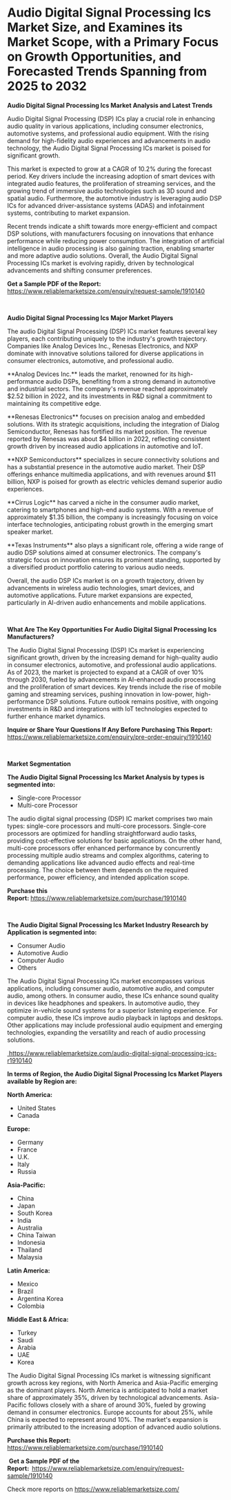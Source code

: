 <p><h1>Audio Digital Signal Processing Ics Market Size, and Examines its Market Scope, with a Primary Focus on Growth Opportunities, and Forecasted Trends Spanning from 2025 to 2032</h1></p><p><strong>Audio Digital Signal Processing Ics Market Analysis and Latest Trends</strong></p>
<p><p>Audio Digital Signal Processing (DSP) ICs play a crucial role in enhancing audio quality in various applications, including consumer electronics, automotive systems, and professional audio equipment. With the rising demand for high-fidelity audio experiences and advancements in audio technology, the Audio Digital Signal Processing ICs market is poised for significant growth.</p><p>This market is expected to grow at a CAGR of 10.2% during the forecast period. Key drivers include the increasing adoption of smart devices with integrated audio features, the proliferation of streaming services, and the growing trend of immersive audio technologies such as 3D sound and spatial audio. Furthermore, the automotive industry is leveraging audio DSP ICs for advanced driver-assistance systems (ADAS) and infotainment systems, contributing to market expansion.</p><p>Recent trends indicate a shift towards more energy-efficient and compact DSP solutions, with manufacturers focusing on innovations that enhance performance while reducing power consumption. The integration of artificial intelligence in audio processing is also gaining traction, enabling smarter and more adaptive audio solutions. Overall, the Audio Digital Signal Processing ICs market is evolving rapidly, driven by technological advancements and shifting consumer preferences.</p></p>
<p><strong>Get a Sample PDF of the Report:&nbsp;</strong> <a href="https://www.reliablemarketsize.com/enquiry/request-sample/1910140?utm_campaign=2461&utm_medium=2&utm_source=Github&utm_content=ia&utm_term=07042025&utm_id=audio-digital-signal-processing-ics">https://www.reliablemarketsize.com/enquiry/request-sample/1910140</a></p>
<p>&nbsp;</p>
<p><strong>Audio Digital Signal Processing Ics Major Market Players</strong></p>
<p><p>The audio Digital Signal Processing (DSP) ICs market features several key players, each contributing uniquely to the industry's growth trajectory. Companies like Analog Devices Inc., Renesas Electronics, and NXP dominate with innovative solutions tailored for diverse applications in consumer electronics, automotive, and professional audio.</p><p>**Analog Devices Inc.** leads the market, renowned for its high-performance audio DSPs, benefiting from a strong demand in automotive and industrial sectors. The company's revenue reached approximately $2.52 billion in 2022, and its investments in R&D signal a commitment to maintaining its competitive edge.</p><p>**Renesas Electronics** focuses on precision analog and embedded solutions. With its strategic acquisitions, including the integration of Dialog Semiconductor, Renesas has fortified its market position. The revenue reported by Renesas was about $4 billion in 2022, reflecting consistent growth driven by increased audio applications in automotive and IoT.</p><p>**NXP Semiconductors** specializes in secure connectivity solutions and has a substantial presence in the automotive audio market. Their DSP offerings enhance multimedia applications, and with revenues around $11 billion, NXP is poised for growth as electric vehicles demand superior audio experiences.</p><p>**Cirrus Logic** has carved a niche in the consumer audio market, catering to smartphones and high-end audio systems. With a revenue of approximately $1.35 billion, the company is increasingly focusing on voice interface technologies, anticipating robust growth in the emerging smart speaker market.</p><p>**Texas Instruments** also plays a significant role, offering a wide range of audio DSP solutions aimed at consumer electronics. The company's strategic focus on innovation ensures its prominent standing, supported by a diversified product portfolio catering to various audio needs.</p><p>Overall, the audio DSP ICs market is on a growth trajectory, driven by advancements in wireless audio technologies, smart devices, and automotive applications. Future market expansions are expected, particularly in AI-driven audio enhancements and mobile applications.</p></p>
<p>&nbsp;</p>
<p><strong>What Are The Key Opportunities For Audio Digital Signal Processing Ics Manufacturers?</strong></p>
<p><p>The Audio Digital Signal Processing (DSP) ICs market is experiencing significant growth, driven by the increasing demand for high-quality audio in consumer electronics, automotive, and professional audio applications. As of 2023, the market is projected to expand at a CAGR of over 10% through 2030, fueled by advancements in AI-enhanced audio processing and the proliferation of smart devices. Key trends include the rise of mobile gaming and streaming services, pushing innovation in low-power, high-performance DSP solutions. Future outlook remains positive, with ongoing investments in R&D and integrations with IoT technologies expected to further enhance market dynamics.</p></p>
<p><strong>Inquire or Share Your Questions If Any Before Purchasing This Report:</strong> <a href="https://www.reliablemarketsize.com/enquiry/pre-order-enquiry/1910140?utm_campaign=2461&utm_medium=2&utm_source=Github&utm_content=ia&utm_term=07042025&utm_id=audio-digital-signal-processing-ics">https://www.reliablemarketsize.com/enquiry/pre-order-enquiry/1910140</a></p>
<p>&nbsp;</p>
<p><strong>Market Segmentation</strong></p>
<p><strong>The Audio Digital Signal Processing Ics Market Analysis by types is segmented into:</strong></p>
<p><ul><li>Single-core Processor</li><li>Multi-core Processor</li></ul></p>
<p><p>The audio digital signal processing (DSP) IC market comprises two main types: single-core processors and multi-core processors. Single-core processors are optimized for handling straightforward audio tasks, providing cost-effective solutions for basic applications. On the other hand, multi-core processors offer enhanced performance by concurrently processing multiple audio streams and complex algorithms, catering to demanding applications like advanced audio effects and real-time processing. The choice between them depends on the required performance, power efficiency, and intended application scope.</p></p>
<p><strong>Purchase this Report:&nbsp;</strong><a href="https://www.reliablemarketsize.com/purchase/1910140?utm_campaign=2461&utm_medium=2&utm_source=Github&utm_content=ia&utm_term=07042025&utm_id=audio-digital-signal-processing-ics">https://www.reliablemarketsize.com/purchase/1910140</a></p>
<p>&nbsp;</p>
<p><strong>The Audio Digital Signal Processing Ics Market Industry Research by Application is segmented into:</strong></p>
<p><ul><li>Consumer Audio</li><li>Automotive Audio</li><li>Computer Audio</li><li>Others</li></ul></p>
<p><p>The Audio Digital Signal Processing ICs market encompasses various applications, including consumer audio, automotive audio, and computer audio, among others. In consumer audio, these ICs enhance sound quality in devices like headphones and speakers. In automotive audio, they optimize in-vehicle sound systems for a superior listening experience. For computer audio, these ICs improve audio playback in laptops and desktops. Other applications may include professional audio equipment and emerging technologies, expanding the versatility and reach of audio processing solutions.</p></p>
<p><a href="https://www.reliablemarketsize.com/audio-digital-signal-processing-ics-r1910140?utm_campaign=2461&utm_medium=2&utm_source=Github&utm_content=ia&utm_term=07042025&utm_id=audio-digital-signal-processing-ics">&nbsp;https://www.reliablemarketsize.com/audio-digital-signal-processing-ics-r1910140</a></p>
<p><strong>In terms of Region, the Audio Digital Signal Processing Ics Market Players available by Region are:</strong></p>
<p>
    <p> <strong> North America: </strong>
        <ul>
            <li>United States</li>
            <li>Canada</li>
        </ul>
        </p> 
    <p> <strong> Europe: </strong>
        <ul>
            <li>Germany</li>
            <li>France</li>
            <li>U.K.</li>
            <li>Italy</li>
            <li>Russia</li>
        </ul>
        </p> 
    <p> <strong> Asia-Pacific: </strong>
        <ul>
            <li>China</li>
            <li>Japan</li>
            <li>South Korea</li>
            <li>India</li>
            <li>Australia</li>
            <li>China Taiwan</li>
            <li>Indonesia</li>
            <li>Thailand</li>
            <li>Malaysia</li>
        </ul>
        </p> 
    <p> <strong> Latin America: </strong>
        <ul>
            <li>Mexico</li>
            <li>Brazil</li>
            <li>Argentina Korea</li>
            <li>Colombia</li>
        </ul>
        </p> 
    <p> <strong> Middle East & Africa: </strong>
        <ul>
            <li>Turkey</li>
            <li>Saudi</li>
            <li>Arabia</li>
            <li>UAE</li>
            <li>Korea</li>
        </ul>
    </p>
    </p>
<p><p>The Audio Digital Signal Processing ICs market is witnessing significant growth across key regions, with North America and Asia-Pacific emerging as the dominant players. North America is anticipated to hold a market share of approximately 35%, driven by technological advancements. Asia-Pacific follows closely with a share of around 30%, fueled by growing demand in consumer electronics. Europe accounts for about 25%, while China is expected to represent around 10%. The market's expansion is primarily attributed to the increasing adoption of advanced audio solutions.</p></p>
<p><strong>Purchase this Report: </strong><a href="https://www.reliablemarketsize.com/purchase/1910140?utm_campaign=2461&utm_medium=2&utm_source=Github&utm_content=ia&utm_term=07042025&utm_id=audio-digital-signal-processing-ics">https://www.reliablemarketsize.com/purchase/1910140</a></p>
<p>&nbsp;<strong>Get a Sample PDF of the Report:&nbsp;&nbsp;</strong><a href="https://www.reliablemarketsize.com/enquiry/request-sample/1910140?utm_campaign=2461&utm_medium=2&utm_source=Github&utm_content=ia&utm_term=07042025&utm_id=audio-digital-signal-processing-ics">https://www.reliablemarketsize.com/enquiry/request-sample/1910140</a></p>
<p><strong></strong></p>
<p>Check more reports on <a href="https://www.reliablemarketsize.com/?utm_campaign=2461&utm_medium=2&utm_source=Github&utm_content=ia&utm_term=07042025&utm_id=audio-digital-signal-processing-ics">https://www.reliablemarketsize.com/</a></p>
